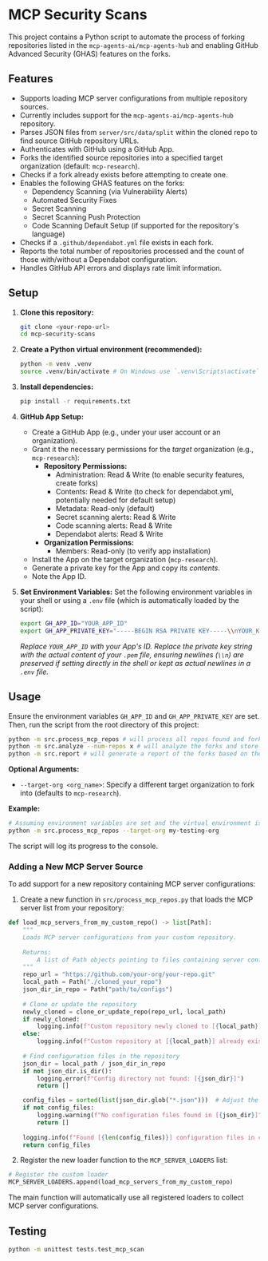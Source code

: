 # MCP Security Scans

This project contains a Python script to automate the process of forking repositories listed in the `mcp-agents-ai/mcp-agents-hub` and enabling GitHub Advanced Security (GHAS) features on the forks.

## Features

*   Supports loading MCP server configurations from multiple repository sources.
*   Currently includes support for the `mcp-agents-ai/mcp-agents-hub` repository.
*   Parses JSON files from `server/src/data/split` within the cloned repo to find source GitHub repository URLs.
*   Authenticates with GitHub using a GitHub App.
*   Forks the identified source repositories into a specified target organization (default: `mcp-research`).
*   Checks if a fork already exists before attempting to create one.
*   Enables the following GHAS features on the forks:
    *   Dependency Scanning (via Vulnerability Alerts)
    *   Automated Security Fixes
    *   Secret Scanning
    *   Secret Scanning Push Protection
    *   Code Scanning Default Setup (if supported for the repository's language)
*   Checks if a `.github/dependabot.yml` file exists in each fork.
*   Reports the total number of repositories processed and the count of those with/without a Dependabot configuration.
*   Handles GitHub API errors and displays rate limit information.

## Setup

1.  **Clone this repository:**
    ```bash
    git clone <your-repo-url>
    cd mcp-security-scans
    ```

2.  **Create a Python virtual environment (recommended):**
    ```bash
    python -m venv .venv
    source .venv/bin/activate # On Windows use `.venv\Scripts\activate`
    ```

3.  **Install dependencies:**
    ```bash
    pip install -r requirements.txt
    ```

4.  **GitHub App Setup:**
    *   Create a GitHub App (e.g., under your user account or an organization).
    *   Grant it the necessary permissions for the *target* organization (e.g., `mcp-research`):
        *   **Repository Permissions:**
            *   Administration: Read & Write (to enable security features, create forks)
            *   Contents: Read & Write (to check for dependabot.yml, potentially needed for default setup)
            *   Metadata: Read-only (default)
            *   Secret scanning alerts: Read & Write
            *   Code scanning alerts: Read & Write
            *   Dependabot alerts: Read & Write
        *   **Organization Permissions:**
            *   Members: Read-only (to verify app installation)
    *   Install the App on the target organization (`mcp-research`).
    *   Generate a private key for the App and copy its *contents*.
    *   Note the App ID.

5.  **Set Environment Variables:**
    Set the following environment variables in your shell or using a `.env` file (which is automatically loaded by the script):
    ```bash
    export GH_APP_ID="YOUR_APP_ID"
    export GH_APP_PRIVATE_KEY="-----BEGIN RSA PRIVATE KEY-----\\nYOUR_KEY_CONTENT_HERE\\n-----END RSA PRIVATE KEY-----"
    ```
    *Replace `YOUR_APP_ID` with your App's ID.*
    *Replace the private key string with the actual content of your `.pem` file, ensuring newlines (`\\n`) are preserved if setting directly in the shell or kept as actual newlines in a `.env` file.*

## Usage

Ensure the environment variables `GH_APP_ID` and `GH_APP_PRIVATE_KEY` are set. Then, run the script from the root directory of this project:

```bash
python -m src.process_mcp_repos # will process all repos found and fork them into the target org
python -m src.analyze --num-repos x # will analyze the forks and store found information into the forks repository properties
python -m src.report # will generate a report of the forks based on the information stored in the forks repository properties

```

**Optional Arguments:**

*   `--target-org <org_name>`: Specify a different target organization to fork into (defaults to `mcp-research`).

**Example:**

```bash
# Assuming environment variables are set and the virtual environment is active
python -m src.process_mcp_repos --target-org my-testing-org
```

The script will log its progress to the console.

### Adding a New MCP Server Source

To add support for a new repository containing MCP server configurations:

1. Create a new function in `src/process_mcp_repos.py` that loads the MCP server list from your repository:

```python
def load_mcp_servers_from_my_custom_repo() -> list[Path]:
    """
    Loads MCP server configurations from your custom repository.
    
    Returns:
        A list of Path objects pointing to files containing server configurations.
    """
    repo_url = "https://github.com/your-org/your-repo.git"
    local_path = Path("./cloned_your_repo")
    json_dir_in_repo = Path("path/to/configs")
    
    # Clone or update the repository
    newly_cloned = clone_or_update_repo(repo_url, local_path)
    if newly_cloned:
        logging.info(f"Custom repository newly cloned to [{local_path}]")
    else:
        logging.info(f"Custom repository at [{local_path}] already exists and was updated")
    
    # Find configuration files in the repository
    json_dir = local_path / json_dir_in_repo
    if not json_dir.is_dir():
        logging.error(f"Config directory not found: [{json_dir}]")
        return []

    config_files = sorted(list(json_dir.glob("*.json")))  # Adjust the pattern as needed
    if not config_files:
        logging.warning(f"No configuration files found in [{json_dir}]")
        return []
    
    logging.info(f"Found [{len(config_files)}] configuration files in custom repository")
    return config_files
```

2. Register the new loader function to the `MCP_SERVER_LOADERS` list:

```python
# Register the custom loader
MCP_SERVER_LOADERS.append(load_mcp_servers_from_my_custom_repo)
```

The main function will automatically use all registered loaders to collect MCP server configurations.

## Testing
```bash
python -m unittest tests.test_mcp_scan
```